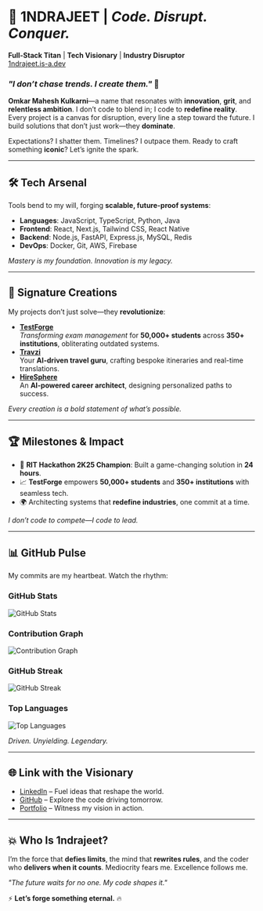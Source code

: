 # 🌌 **1NDRAJEET** | *Code. Disrupt. Conquer.*  
**Full-Stack Titan** | **Tech Visionary** | **Industry Disruptor**  
[1ndrajeet.is-a.dev](https://1ndrajeet.is-a.dev)

### *"I don’t chase trends. I **create** them."* 🚀

**Omkar Mahesh Kulkarni**—a name that resonates with **innovation**, **grit**, and **relentless ambition**. I don’t code to blend in; I code to **redefine reality**. Every project is a canvas for disruption, every line a step toward the future. I build solutions that don’t just work—they **dominate**.

Expectations? I shatter them. Timelines? I outpace them. Ready to craft something **iconic**? Let’s ignite the spark.

---

## 🛠️ **Tech Arsenal**  
Tools bend to my will, forging **scalable, future-proof systems**:  

- **Languages**: JavaScript, TypeScript, Python, Java  
- **Frontend**: React, Next.js, Tailwind CSS, React Native  
- **Backend**: Node.js, FastAPI, Express.js, MySQL, Redis  
- **DevOps**: Docker, Git, AWS, Firebase  

*Mastery is my foundation. Innovation is my legacy.*

---

## 🚀 **Signature Creations**  
My projects don’t just solve—they **revolutionize**:  

- **[TestForge](https://testforge.software)**  
  *Transforming exam management* for **50,000+ students** across **350+ institutions**, obliterating outdated systems.  
- **[Travzi](https://travzi.vercel.app)**  
  Your **AI-driven travel guru**, crafting bespoke itineraries and real-time translations.  
- **[HireSphere](https://hiresphere-gamma.vercel.app)**  
  An **AI-powered career architect**, designing personalized paths to success.  

*Every creation is a bold statement of what’s possible.*

---

## 🏆 **Milestones & Impact**  
- 🥇 **RIT Hackathon 2K25 Champion**: Built a game-changing solution in **24 hours**.  
- 📈 **TestForge** empowers **50,000+ students** and **350+ institutions** with seamless tech.  
- 🌍 Architecting systems that **redefine industries**, one commit at a time.

*I don’t code to compete—I code to lead.*

---

## 📊 **GitHub Pulse**  
My commits are my heartbeat. Watch the rhythm:

### GitHub Stats
![GitHub Stats](https://github-readme-stats.vercel.app/api?username=1ndrajeet&theme=radical&show_icons=true&count_private=true&hide_border=true)  

### Contribution Graph
![Contribution Graph](https://github-readme-activity-graph.vercel.app/graph?username=1ndrajeet&theme=dracula&hide_border=true&area=true)  

### GitHub Streak
![GitHub Streak](https://github-readme-streak-stats.herokuapp.com/?user=1ndrajeet&theme=radical&hide_border=true)

### Top Languages
![Top Languages](https://github-readme-stats.vercel.app/api/top-langs/?username=1ndrajeet&theme=radical&hide_border=true&count_private=true)



*Driven. Unyielding. Legendary.*

---

## 🌐 **Link with the Visionary**  
- [LinkedIn](https://www.linkedin.com/in/1ndrajeet) – Fuel ideas that reshape the world.  
- [GitHub](https://github.com/1ndrajeet) – Explore the code driving tomorrow.  
- [Portfolio](https://1ndrajeet.is-a.dev) – Witness my vision in action.  

---

## 💥 **Who Is 1ndrajeet?**  
I’m the force that **defies limits**, the mind that **rewrites rules**, and the coder who **delivers when it counts**. Mediocrity fears me. Excellence follows me.

*"The future waits for no one. My code shapes it."*  

⚡ **Let’s forge something eternal.** 🔥